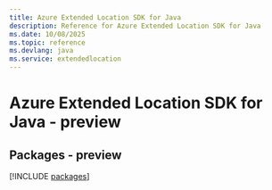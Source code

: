 ```yaml
---
title: Azure Extended Location SDK for Java
description: Reference for Azure Extended Location SDK for Java
ms.date: 10/08/2025
ms.topic: reference
ms.devlang: java
ms.service: extendedlocation
---
```

# Azure Extended Location SDK for Java - preview
## Packages - preview
[!INCLUDE [packages](extended-location-index.md)]